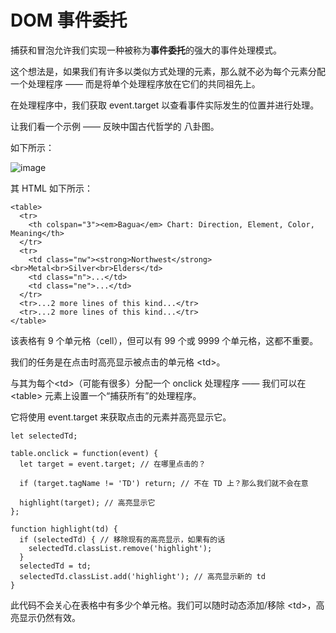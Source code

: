 # DOM 事件委托

捕获和冒泡允许我们实现一种被称为**事件委托**的强大的事件处理模式。

这个想法是，如果我们有许多以类似方式处理的元素，那么就不必为每个元素分配一个处理程序 —— 而是将单个处理程序放在它们的共同祖先上。

在处理程序中，我们获取 event.target 以查看事件实际发生的位置并进行处理。

让我们看一个示例 —— 反映中国古代哲学的 八卦图。

如下所示：

![image](https://user-images.githubusercontent.com/20218586/144075217-a751e2d0-9f87-4ce3-98bd-dfb46895b3f8.png)

其 HTML 如下所示：

```
<table>
  <tr>
    <th colspan="3"><em>Bagua</em> Chart: Direction, Element, Color, Meaning</th>
  </tr>
  <tr>
    <td class="nw"><strong>Northwest</strong><br>Metal<br>Silver<br>Elders</td>
    <td class="n">...</td>
    <td class="ne">...</td>
  </tr>
  <tr>...2 more lines of this kind...</tr>
  <tr>...2 more lines of this kind...</tr>
</table>  
```

该表格有 9 个单元格（cell），但可以有 99 个或 9999 个单元格，这都不重要。

我们的任务是在点击时高亮显示被点击的单元格 &lt;td&gt;。

与其为每个&lt;td&gt;（可能有很多）分配一个 onclick 处理程序 —— 我们可以在&lt;table&gt; 元素上设置一个“捕获所有”的处理程序。

它将使用 event.target 来获取点击的元素并高亮显示它。

```
let selectedTd;

table.onclick = function(event) {
  let target = event.target; // 在哪里点击的？

  if (target.tagName != 'TD') return; // 不在 TD 上？那么我们就不会在意

  highlight(target); // 高亮显示它
};

function highlight(td) {
  if (selectedTd) { // 移除现有的高亮显示，如果有的话
    selectedTd.classList.remove('highlight');
  }
  selectedTd = td;
  selectedTd.classList.add('highlight'); // 高亮显示新的 td
}
```

此代码不会关心在表格中有多少个单元格。我们可以随时动态添加/移除 &lt;td&gt;，高亮显示仍然有效。
